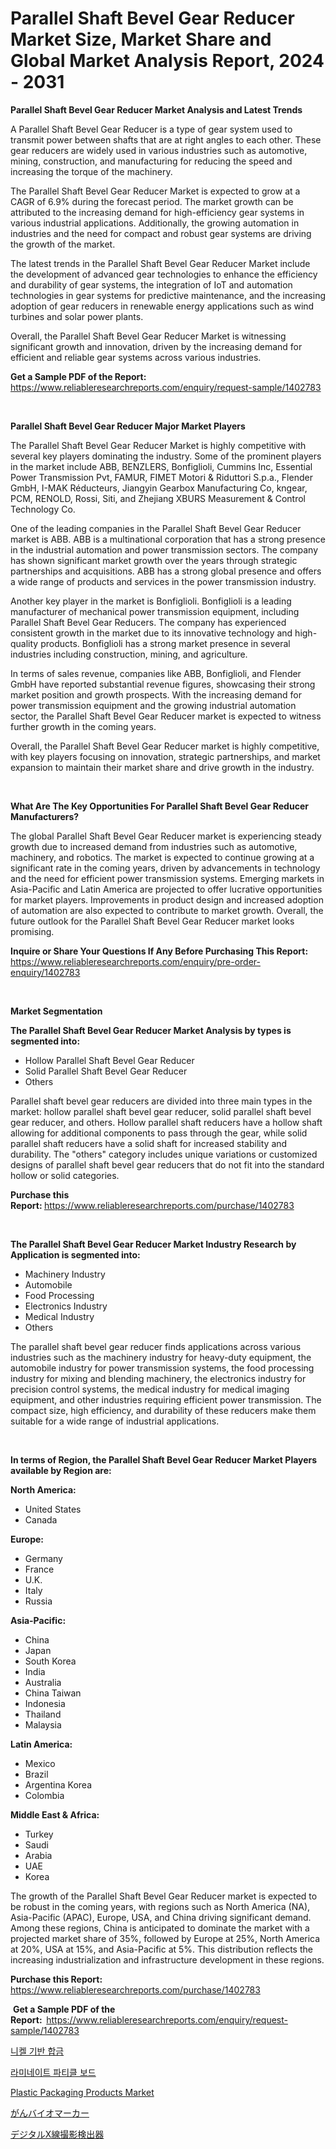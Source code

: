 <p><h1>Parallel Shaft Bevel Gear Reducer Market Size, Market Share and Global Market Analysis Report, 2024 - 2031</h1></p><p><strong>Parallel Shaft Bevel Gear Reducer Market Analysis and Latest Trends</strong></p>
<p><p>A Parallel Shaft Bevel Gear Reducer is a type of gear system used to transmit power between shafts that are at right angles to each other. These gear reducers are widely used in various industries such as automotive, mining, construction, and manufacturing for reducing the speed and increasing the torque of the machinery.</p><p>The Parallel Shaft Bevel Gear Reducer Market is expected to grow at a CAGR of 6.9% during the forecast period. The market growth can be attributed to the increasing demand for high-efficiency gear systems in various industrial applications. Additionally, the growing automation in industries and the need for compact and robust gear systems are driving the growth of the market.</p><p>The latest trends in the Parallel Shaft Bevel Gear Reducer Market include the development of advanced gear technologies to enhance the efficiency and durability of gear systems, the integration of IoT and automation technologies in gear systems for predictive maintenance, and the increasing adoption of gear reducers in renewable energy applications such as wind turbines and solar power plants.</p><p>Overall, the Parallel Shaft Bevel Gear Reducer Market is witnessing significant growth and innovation, driven by the increasing demand for efficient and reliable gear systems across various industries.</p></p>
<p><strong>Get a Sample PDF of the Report:&nbsp;</strong> <a href="https://www.reliableresearchreports.com/enquiry/request-sample/1402783">https://www.reliableresearchreports.com/enquiry/request-sample/1402783</a></p>
<p>&nbsp;</p>
<p><strong>Parallel Shaft Bevel Gear Reducer Major Market Players</strong></p>
<p><p>The Parallel Shaft Bevel Gear Reducer Market is highly competitive with several key players dominating the industry. Some of the prominent players in the market include ABB, BENZLERS, Bonfiglioli, Cummins Inc, Essential Power Transmission Pvt, FAMUR, FIMET Motori & Riduttori S.p.a., Flender GmbH, I-MAK Réducteurs, Jiangyin Gearbox Manufacturing Co, kngear, PCM, RENOLD, Rossi, Siti, and Zhejiang XBURS Measurement & Control Technology Co.</p><p>One of the leading companies in the Parallel Shaft Bevel Gear Reducer market is ABB. ABB is a multinational corporation that has a strong presence in the industrial automation and power transmission sectors. The company has shown significant market growth over the years through strategic partnerships and acquisitions. ABB has a strong global presence and offers a wide range of products and services in the power transmission industry.</p><p>Another key player in the market is Bonfiglioli. Bonfiglioli is a leading manufacturer of mechanical power transmission equipment, including Parallel Shaft Bevel Gear Reducers. The company has experienced consistent growth in the market due to its innovative technology and high-quality products. Bonfiglioli has a strong market presence in several industries including construction, mining, and agriculture.</p><p>In terms of sales revenue, companies like ABB, Bonfiglioli, and Flender GmbH have reported substantial revenue figures, showcasing their strong market position and growth prospects. With the increasing demand for power transmission equipment and the growing industrial automation sector, the Parallel Shaft Bevel Gear Reducer market is expected to witness further growth in the coming years.</p><p>Overall, the Parallel Shaft Bevel Gear Reducer market is highly competitive, with key players focusing on innovation, strategic partnerships, and market expansion to maintain their market share and drive growth in the industry.</p></p>
<p>&nbsp;</p>
<p><strong>What Are The Key Opportunities For Parallel Shaft Bevel Gear Reducer Manufacturers?</strong></p>
<p><p>The global Parallel Shaft Bevel Gear Reducer market is experiencing steady growth due to increased demand from industries such as automotive, machinery, and robotics. The market is expected to continue growing at a significant rate in the coming years, driven by advancements in technology and the need for efficient power transmission systems. Emerging markets in Asia-Pacific and Latin America are projected to offer lucrative opportunities for market players. Improvements in product design and increased adoption of automation are also expected to contribute to market growth. Overall, the future outlook for the Parallel Shaft Bevel Gear Reducer market looks promising.</p></p>
<p><strong>Inquire or Share Your Questions If Any Before Purchasing This Report:</strong> <a href="https://www.reliableresearchreports.com/enquiry/pre-order-enquiry/1402783">https://www.reliableresearchreports.com/enquiry/pre-order-enquiry/1402783</a></p>
<p>&nbsp;</p>
<p><strong>Market Segmentation</strong></p>
<p><strong>The Parallel Shaft Bevel Gear Reducer Market Analysis by types is segmented into:</strong></p>
<p><ul><li>Hollow Parallel Shaft Bevel Gear Reducer</li><li>Solid Parallel Shaft Bevel Gear Reducer</li><li>Others</li></ul></p>
<p><p>Parallel shaft bevel gear reducers are divided into three main types in the market: hollow parallel shaft bevel gear reducer, solid parallel shaft bevel gear reducer, and others. Hollow parallel shaft reducers have a hollow shaft allowing for additional components to pass through the gear, while solid parallel shaft reducers have a solid shaft for increased stability and durability. The "others" category includes unique variations or customized designs of parallel shaft bevel gear reducers that do not fit into the standard hollow or solid categories.</p></p>
<p><strong>Purchase this Report:&nbsp;</strong><a href="https://www.reliableresearchreports.com/purchase/1402783">https://www.reliableresearchreports.com/purchase/1402783</a></p>
<p>&nbsp;</p>
<p><strong>The Parallel Shaft Bevel Gear Reducer Market Industry Research by Application is segmented into:</strong></p>
<p><ul><li>Machinery Industry</li><li>Automobile</li><li>Food Processing</li><li>Electronics Industry</li><li>Medical Industry</li><li>Others</li></ul></p>
<p><p>The parallel shaft bevel gear reducer finds applications across various industries such as the machinery industry for heavy-duty equipment, the automobile industry for power transmission systems, the food processing industry for mixing and blending machinery, the electronics industry for precision control systems, the medical industry for medical imaging equipment, and other industries requiring efficient power transmission. The compact size, high efficiency, and durability of these reducers make them suitable for a wide range of industrial applications.</p></p>
<p>&nbsp;</p>
<p><strong>In terms of Region, the Parallel Shaft Bevel Gear Reducer Market Players available by Region are:</strong></p>
<p>
    <p> <strong> North America: </strong>
        <ul>
            <li>United States</li>
            <li>Canada</li>
        </ul>
        </p> 
    <p> <strong> Europe: </strong>
        <ul>
            <li>Germany</li>
            <li>France</li>
            <li>U.K.</li>
            <li>Italy</li>
            <li>Russia</li>
        </ul>
        </p> 
    <p> <strong> Asia-Pacific: </strong>
        <ul>
            <li>China</li>
            <li>Japan</li>
            <li>South Korea</li>
            <li>India</li>
            <li>Australia</li>
            <li>China Taiwan</li>
            <li>Indonesia</li>
            <li>Thailand</li>
            <li>Malaysia</li>
        </ul>
        </p> 
    <p> <strong> Latin America: </strong>
        <ul>
            <li>Mexico</li>
            <li>Brazil</li>
            <li>Argentina Korea</li>
            <li>Colombia</li>
        </ul>
        </p> 
    <p> <strong> Middle East & Africa: </strong>
        <ul>
            <li>Turkey</li>
            <li>Saudi</li>
            <li>Arabia</li>
            <li>UAE</li>
            <li>Korea</li>
        </ul>
    </p>
    </p>
<p><p>The growth of the Parallel Shaft Bevel Gear Reducer market is expected to be robust in the coming years, with regions such as North America (NA), Asia-Pacific (APAC), Europe, USA, and China driving significant demand. Among these regions, China is anticipated to dominate the market with a projected market share of 35%, followed by Europe at 25%, North America at 20%, USA at 15%, and Asia-Pacific at 5%. This distribution reflects the increasing industrialization and infrastructure development in these regions.</p></p>
<p><strong>Purchase this Report: </strong><a href="https://www.reliableresearchreports.com/purchase/1402783">https://www.reliableresearchreports.com/purchase/1402783</a></p>
<p>&nbsp;<strong>Get a Sample PDF of the Report:&nbsp;&nbsp;</strong><a href="https://www.reliableresearchreports.com/enquiry/request-sample/1402783">https://www.reliableresearchreports.com/enquiry/request-sample/1402783</a></p>
<p><strong></strong></p>
<p><p><a href="https://medium.com/@lanceolsotn8978/%EB%8B%88%EC%BC%88-%EA%B8%B0%EB%B0%98-%ED%95%A9%EA%B8%88-%EC%8B%9C%EC%9E%A5-%EC%A2%85%EB%A5%98-%EC%9D%91%EC%9A%A9-%EB%B0%8F-%EC%A7%80%EB%A6%AC%EC%A0%81-%EC%9A%94%EC%86%8C%EC%97%90-%EB%8C%80%ED%95%9C-%ED%8F%AC%EA%B4%84%EC%A0%81-%ED%8F%89%EA%B0%80-e67b3f538898">니켈 기반 합금</a></p><p><a href="https://medium.com/@lanceolsotn8978/%EB%9D%BC%EB%AF%B8%EB%84%A4%EC%9D%B4%ED%8A%B8%EB%90%9C-%ED%8C%8C%ED%8B%B0%ED%81%B4-%EB%B3%B4%EB%93%9C-%EC%8B%9C%EC%9E%A5-%EC%A0%84%EB%A7%9D-%EC%82%B0%EC%97%85-%EA%B0%9C%EC%9A%94-%EB%B0%8F-%EC%98%88%EC%B8%A1-2024%EB%85%84%EB%B6%80%ED%84%B0-2031%EB%85%84-ee40452076bb">라미네이트 파티클 보드</a></p><p><a href="https://view.publitas.com/reportprime-1/plastic-packaging-products-market-size-market-share-and-global-market-analysis-report-2024-2031/">Plastic Packaging Products Market</a></p><p><a href="https://medium.com/@saboleigh8/%E7%99%8C%E3%83%90%E3%82%A4%E3%82%AA%E3%83%9E%E3%83%BC%E3%82%AB%E3%83%BC%E5%B8%82%E5%A0%B4-%E5%B8%82%E5%A0%B4cagr-%E5%B8%82%E5%A0%B4%E3%83%88%E3%83%AC%E3%83%B3%E3%83%89-%E3%81%8A%E3%82%88%E3%81%B3%E6%88%90%E9%95%B7%E6%88%A6%E7%95%A5%E3%81%AB%E3%81%A4%E3%81%84%E3%81%A6%E3%81%AE%E6%B4%9E%E5%AF%9F-85d615699d67">がんバイオマーカー</a></p><p><a href="https://medium.com/@saboleigh8/%E3%83%87%E3%82%B8%E3%82%BF%E3%83%AB%E3%83%AC%E3%83%B3%E3%83%88%E3%82%B2%E3%83%B3%E6%92%AE%E5%BD%B1%E3%83%87%E3%82%A3%E3%83%86%E3%82%AF%E3%82%BF%E3%83%BC%E3%81%AE%E3%82%B7%E3%82%A7%E3%82%A2%E9%80%B2%E5%8C%96%E3%81%A8%E5%B8%82%E5%A0%B4%E6%88%90%E9%95%B7%E3%81%AE%E3%83%88%E3%83%AC%E3%83%B3%E3%83%892024%E5%B9%B4%E3%81%8B%E3%82%892031%E5%B9%B4%E3%81%BE%E3%81%A7-b5c282438c29">デジタルX線撮影検出器</a></p></p>